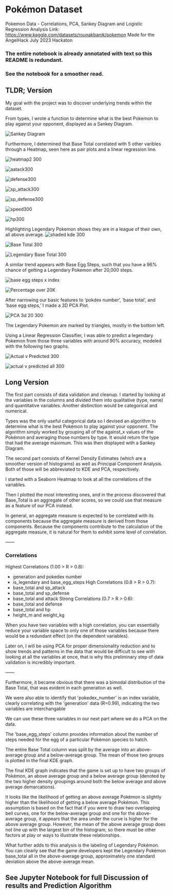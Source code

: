 # Pokémon Dataset
Pokemon Data - Correlations, PCA, Sankey Diagram and Logistic Regression Analysis
Link: https://www.kaggle.com/datasets/rounakbanik/pokemon
Made for the AngelHack July 2023 Hackaton

### The entire notebook is already annotated with text so this README is redundant. 
### See the notebook for a smoother read.

## TLDR; Version 

My goal with the project was to discover underlying trends within the dataset.

From types, I wrote a function to determine what is the best Pokemon to play against your opponent, displayed as a Sankey Diagram.

![Sankey Diagram](https://github.com/chewka/pokemon/assets/15725058/c6838596-1452-495c-91bc-cfe83001314b)

Furthermore, I determined that Base Total correlated with 5 other varibles through a Heatmap, seen here as pair plots and a linear regression line.

![heatmap2 300](https://github.com/chewka/pokemon/assets/15725058/e6750502-fd9a-42aa-8f14-1fcd60d79ca5)

![aatack300](https://github.com/chewka/pokemon/assets/15725058/fad543ee-8f7a-4dd1-9126-e26382d047cf)

![defense300](https://github.com/chewka/pokemon/assets/15725058/4c681501-bc3a-4276-b6d8-5bfeb72ede56)

![sp_attack300](https://github.com/chewka/pokemon/assets/15725058/4630a34b-84cc-4384-a19a-725c3a9a06e2)

![sp_defense300](https://github.com/chewka/pokemon/assets/15725058/31d57e69-4c6e-4aeb-9ef8-6efc5a25558b)

![speed300](https://github.com/chewka/pokemon/assets/15725058/bf6f2dac-33f7-4cee-af58-ac54742379c7)

![hp300](https://github.com/chewka/pokemon/assets/15725058/c2b9efed-4352-401e-a158-a1954e60753d)

Highlighting Legendary Pokemon shows they are in a league of their own, all above average.
![shaded kde 300](https://github.com/chewka/pokemon/assets/15725058/c393cbe6-0c7a-4acb-a866-881588b5ff8e)

![Base Total 300](https://github.com/chewka/pokemon/assets/15725058/96b75cee-ce53-4a09-8a7d-5e53494b22ee)

![Legendary Base Total 300](https://github.com/chewka/pokemon/assets/15725058/ad664ac6-d32c-43ca-ac50-fc11ec9597f3)

A similar trend appears with Base Egg Steps, such that you have a 96% chance of getting a Legendary Pokemon after 20,000 steps.

![base egg steps x index](https://github.com/chewka/pokemon/assets/15725058/dfefe366-bc50-4a1c-9b16-b8a7e26e9de2)

![Percentage over 20K](https://github.com/chewka/pokemon/assets/15725058/31c9682a-76e2-4699-b2da-1967d6d8bb1f)

After narrowing our basic features to ‘pokdex number’, ‘base total’, and ‘base egg steps,’ I made a 3D PCA Plot. 

![PCA 3d 20 300](https://github.com/chewka/pokemon/assets/15725058/343980ec-27e0-4f24-9944-12fdc82f91bd)

The Legendary Pokemon are marked by triangles, mostly in the bottom left.

Using a Linear Regression Classifier, I was able to predict a legendary Pokemon from those three variables with around 90% accuracy, modeled with the following two graphs.

![Actual v Predicted 300](https://github.com/chewka/pokemon/assets/15725058/07b80405-008e-499b-b9f4-83e32e6b7eb5)

![actual v predicted all 300](https://github.com/chewka/pokemon/assets/15725058/83e81945-1dc6-441a-8822-8d02dceadd3d)


## Long Version

The first part consists of data validation and cleanup. I started by looking at the variables in the columns and divided them into qualitative (type, name) and quantitative variables. Another distinction would be categorical and numerical. 

Types was the only useful categorical data so I devised an algorithm to determine what is the best Pokémon to play against your opponent. The algorithm simply worked by grouping all of the against_x values of the Pokémon and averaging those numbers by type. It would return the type that had the average maximum. This was then displayed with a Sankey Diagram.

The second part consists of Kernel Density Estimates (which are a smoother version of histograms) as well as Principal Component Analysis. Both of those will be abbreviated to KDE and PCA, respectively.

I started with a Seaborn Heatmap to look at all the correlations of the variables.

Then I plotted the most interesting ones, and in the process discovered that Base_Total is an aggregate of other scores, so we could use that measure as a feature of our PCA instead. 

In general, an aggregate measure is expected to be correlated with its components because the aggregate measure is derived from those components. Because the components contribute to the calculation of the aggregate measure, it is natural for them to exhibit some level of correlation. 

——

### Correlations

Highest Correlations (1.00 > R > 0.8):
* generation and pokedex number
* is_legendary and base_egg_steps
High Correlations (0.8 > R > 0.7):
* base_total and sp_attack
* base_total and sp_defense
* base_total and attack
Strong Correlations (0.7 > R > 0.6):
* base_total and defense
* base_total and hp
* height_m and weight_kg


When you have two variables with a high correlation, you can essentially reduce your variable space to only one of those variables because there would be a redundant effect (on the dependent variables). 

Later on, I will be using PCA for proper dimensionality reduction and to show trends and patterns in the data that would be difficult to see with looking at all the variables at once, that is why this preliminary step of data validation is incredibly important.

——


Furthermore, it became obvious that there was a bimodal distribution  of the Base Total, that was evident in each generation as well.

We were also able to identify that 'pokedex_number' is an index variable, clearly correlating with the 'generation' data (R=0.99), indicating the two variables are interchangable

We can use these three variables in our next part where we do a PCA on the data.

The 'base_egg_steps' column provides information about the number of steps needed for the egg of a particular Pokémon species to hatch.

The entire Base Total column was split by the average into an above-average group and a below-average group. The mean of those two groups is plotted in the final KDE graph.

The final KDE graph indicates that the game is set up to have two groups of Pokémon, an above average group and a below average group (denoted by the two higher density groupings around both the below average and above average demarcations).

It looks like the likelihood of getting an above average Pokémon is slightly higher than the likelihood of getting a below average Pokémon. This assumption is based on the fact that if you were to draw two overlapping bell curves, one for the below-average group and one for the above-average group, it appears that the area under the curve is higher for the above average group. However, the mean of the above average group does not line up with the largest bin of the histogram, so there must be other factors at play or ways to illustrate these relationships.

What further adds to this analysis is the labeling of Legendary Pokémon. You can clearly see that the game developers kept the Legendary Pokémon base_total all in the above-average group, approximately one standard deviation above the above-average mean.

## See Jupyter Notebook for full Discussion of results and Prediction Algorithm

